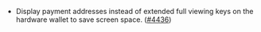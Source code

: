 - Display payment addresses instead of extended full
  viewing keys on the hardware wallet to save screen space.
  ([\#4436](https://github.com/anoma/namada/pull/4436))